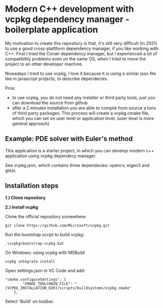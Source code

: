 # Modern C++ development with vcpkg dependency manager - boilerplate application

My motivation to create this repository is that, it's still very difficult (in 2021) to use a good cross-plattform dependency manager, if you like working with C++.
First I tried the Conan dependency manager, but I experienced a lot of compatibility problems even on the same OS, when I tried to move the project to an other developer machine.

Nowadays I tried to use vcpkg, I love it because it is using a similar json file like in javascript projects, to describe dependecies. 

Pros:

- to use vcpkg, you do not need any installer or third party tools, just you can download the source from github
- after a 2 minutes installation you are able to compile from source a tons of third party packages. This process will create a vcpkg.cmake file, which you can set on user level or application level. (user level is more general approach)

## Example: PDE solver with Euler's method

This application is a starter project, in which you can develop modern c++ application using vcpkg dependecy manager. 

See vcpkg.json, which contains three dependecies: opencv, eigen3 and gtest.

## Installation steps

**1.) Clone repository**

**2.) Install vcpkg**

Clone the official repository somewhere:
```
git clone https://github.com/Microsoft/vcpkg.git
```

Run the bootstrap script to build vcpkg:
```
.\vcpkg\bootstrap-vcpkg.bat
```

On Windows: using vcpkg with MSBuild
```
vcpkg integrate install
```

Open settings.json in VC Code and add:

```
"cmake.configureSettings": {
        "CMAKE_TOOLCHAIN_FILE": "[VCPKG_INSTALLATION_DIR]/scripts/buildsystems/vcpkg.cmake"
    },
```

Select 'Build' on toolbar.
